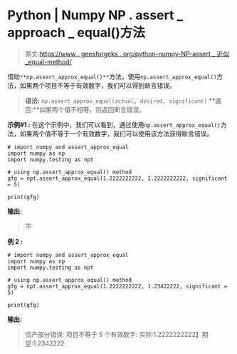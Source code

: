 # Python | Numpy NP . assert _ approach _ equal()方法

> 原文:[https://www . geesforgeks . org/python-numpy-NP-assert _ 近似 _equal-method/](https://www.geeksforgeeks.org/python-numpy-np-assert_approx_equal-method/)

借助`**np.assert_approx_equal()**`方法，使用`np.assert_approx_equal()`方法，如果两个项目不等于有效数字，我们可以得到断言错误。

> **语法:** `np.assert_approx_equal(actual, desired, significant)`
> **返回:**如果两个值不相等，则返回断言错误。

**示例#1 :**
在这个示例中，我们可以看到，通过使用`np.assert_approx_equal()`方法，如果两个值不等于一个有效数字，我们可以使用该方法获得断言错误。

```
# import numpy and assert_approx_equal
import numpy as np
import numpy.testing as npt

# using np.assert_approx_equal() method
gfg = npt.assert_approx_equal(1.2222222222, 1.2222222222, significant = 5)

print(gfg)
```

**输出:**

> 不

**例 2 :**

```
# import numpy and assert_approx_equal
import numpy as np
import numpy.testing as npt

# using np.assert_approx_equal() method
gfg = npt.assert_approx_equal(1.2222222222, 1.23422222, significant = 5)

print(gfg)
```

**输出:**

> 资产部分错误:
> 项目不等于 5 个有效数字:
> 实际:1.2222222222】期望:1.2342222